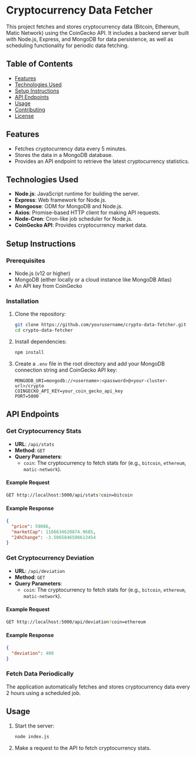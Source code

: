
# Cryptocurrency Data Fetcher

This project fetches and stores cryptocurrency data (Bitcoin, Ethereum, Matic Network) using the CoinGecko API. It includes a backend server built with Node.js, Express, and MongoDB for data persistence, as well as scheduling functionality for periodic data fetching.

## Table of Contents

- [Features](#features)
- [Technologies Used](#technologies-used)
- [Setup Instructions](#setup-instructions)
- [API Endpoints](#api-endpoints)
- [Usage](#usage)
- [Contributing](#contributing)
- [License](#license)

## Features

- Fetches cryptocurrency data every 5 minutes.
- Stores the data in a MongoDB database.
- Provides an API endpoint to retrieve the latest cryptocurrency statistics.

## Technologies Used

- **Node.js**: JavaScript runtime for building the server.
- **Express**: Web framework for Node.js.
- **Mongoose**: ODM for MongoDB and Node.js.
- **Axios**: Promise-based HTTP client for making API requests.
- **Node-Cron**: Cron-like job scheduler for Node.js.
- **CoinGecko API**: Provides cryptocurrency market data.

## Setup Instructions

### Prerequisites

- Node.js (v12 or higher)
- MongoDB (either locally or a cloud instance like MongoDB Atlas)
- An API key from CoinGecko 

### Installation

1. Clone the repository:
   ```bash
   git clone https://github.com/yourusername/crypto-data-fetcher.git
   cd crypto-data-fetcher
   ```

2. Install dependencies:
   ```bash
   npm install
   ```

3. Create a `.env` file in the root directory and add your MongoDB connection string and CoinGecko API key:
   ```env
   MONGODB_URI=mongodb://<username>:<password>@<your-cluster-url>/crypto
   COINGECKO_API_KEY=your_coin_gecko_api_key
   PORT=5000
   ```

## API Endpoints

### Get Cryptocurrency Stats

- **URL**: `/api/stats`
- **Method**: `GET`
- **Query Parameters**:
  - `coin`: The cryptocurrency to fetch stats for (e.g., `bitcoin`, `ethereum`, `matic-network`).

#### Example Request

```bash
GET http://localhost:5000/api/stats?coin=bitcoin
```

#### Example Response

```json
{
  "price": 59086,
  "marketCap": 1166634620874.9685,
  "24hChange": -3.5065846508613454
}
```
### Get Cryptocurrency Deviation

- **URL**: `/api/deviation`
- **Method**: `GET`
- **Query Parameters**:
  - `coin`: The cryptocurrency to fetch stats for (e.g., `bitcoin`, `ethereum`, `matic-network`).

#### Example Request

```bash
GET http://localhost:5000/api/deviation?coin=ethereum
```

#### Example Response

```json
{
  "deviation": 400
}
```

### Fetch Data Periodically

The application automatically fetches and stores cryptocurrency data every 2 hours using a scheduled job.

## Usage

1. Start the server:
   ```bash
   node index.js
   ```


2. Make a request to the API to fetch cryptocurrency stats.


